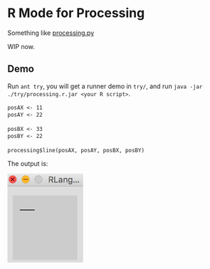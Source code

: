 # R Mode for Processing

Something like [processing.py](https://github.com/jdf/processing.py)

WIP now.

## Demo

Run `ant try`, you will get a runner demo in `try/`, and run `java -jar ./try/processing.r.jar <your R script>`.

```
posAX <- 11
posAY <- 22

posBX <- 33
posBY <- 22

processing$line(posAX, posAY, posBX, posBY)
```

The output is:

<img src="./docs/img/demo.png" height="200">
